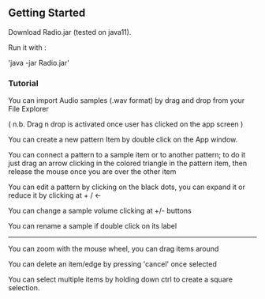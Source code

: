 ## Getting Started

Download Radio.jar (tested on java11).  

Run it with :

'java -jar Radio.jar'


### Tutorial 

You can import Audio samples (.wav format) by drag and drop from your File Explorer

( n.b. Drag n drop is activated once user has clicked on the app screen ) 

You can create a new pattern Item by double click on the App window. 

You can connect a pattern to a sample item or to another pattern; to do it just drag an arrow clicking in the colored triangle in the pattern item, then release the mouse once you are over the other item 

You can edit a pattern by clicking on the black dots, you can expand it or reduce it by clicking at + / <- 


You can change a sample volume clicking at +/- buttons

You can rename a sample if double click on its label


---------

You can zoom with the mouse wheel, you can drag items around

You can delete an item/edge by pressing 'cancel' once selected

You can select multiple items by holding down ctrl to create a square selection.
